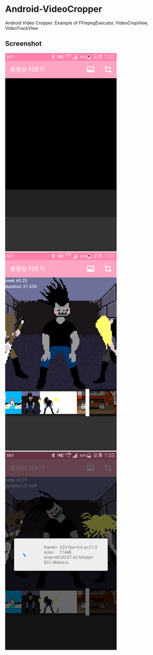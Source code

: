 # Android-VideoCropper
Android Video Cropper: Example of FFmpegExecutor, VideoCropView, VideoTrackView

## Screenshot
![](./Screenshot1.png) ![](./Screenshot2.png) ![](./Screenshot3.png)
